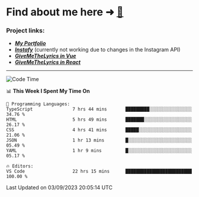 # Find about me here ➜ [🧑](https://pauabella.dev)

### Project links:
- ***[My Portfolio](https://pauabella.dev)***
- ***[Instafy](https://instafy.me)*** (currently not working due to changes in the Instagram API)
- ***[GiveMeTheLyrics in Vue](https://lyrics.pauabella.dev)***
- ***[GiveMeTheLyrics in React](https://pauabella.dev/GiveMeTheLyrics)***

---
<!--START_SECTION:waka-->
![Code Time](http://img.shields.io/badge/Code%20Time-2%2C409%20hrs%2014%20mins-blue)

📊 **This Week I Spent My Time On** 

```text
💬 Programming Languages: 
TypeScript               7 hrs 44 mins       █████████░░░░░░░░░░░░░░░░   34.76 % 
HTML                     5 hrs 49 mins       ███████░░░░░░░░░░░░░░░░░░   26.17 % 
CSS                      4 hrs 41 mins       █████░░░░░░░░░░░░░░░░░░░░   21.06 % 
JSON                     1 hr 13 mins        █░░░░░░░░░░░░░░░░░░░░░░░░   05.49 % 
YAML                     1 hr 9 mins         █░░░░░░░░░░░░░░░░░░░░░░░░   05.17 % 

🔥 Editors: 
VS Code                  22 hrs 15 mins      █████████████████████████   100.00 % 
```


 Last Updated on 03/09/2023 20:05:14 UTC
<!--END_SECTION:waka-->
